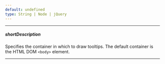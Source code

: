 ```yaml
---
default: undefined
type: String | Node | jQuery
---
```

---
##### shortDescription
Specifies the container in which to draw tooltips. The default container is the HTML DOM `<body>` element.

---
